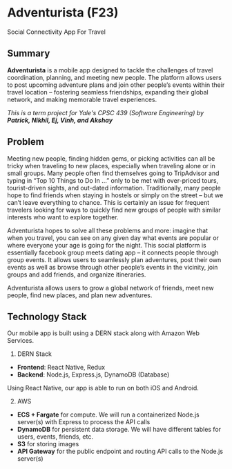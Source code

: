 # Adventurista (F23)
Social Connectivity App For Travel

## Summary
**Adventurista** is a mobile app designed to tackle the challenges of travel coordination, planning, and meeting new people. The platform allows users to post upcoming adventure plans and join other people’s events within their travel location – fostering seamless friendships, expanding their global network, and making memorable travel experiences.

_This is a term project for Yale's CPSC 439 (Software Engineering) by **Patrick, Nikhil, Ej, Vinh, and Akshay**_

## Problem

Meeting new people, finding hidden gems, or picking activities can all be tricky when traveling to new places, especially when traveling alone or in small groups. Many people often find themselves going to TripAdvisor and typing in “Top 10 Things to Do In …” only to be met with over-priced tours, tourist-driven sights, and out-dated information. Traditionally, many people hope to find friends when staying in hostels or simply on the street – but we can’t leave everything to chance. This is certainly an issue for frequent travelers looking for ways to quickly find new groups of people with similar interests who want to explore together.

Adventurista hopes to solve all these problems and more: imagine that when you travel, you can see on any given day what events are popular or where everyone your age is going for the night. This social platform is essentially facebook group meets dating app – it connects people through group events. It allows users to seamlessly plan adventures, post their own events as well as browse through other people’s events in the vicinity, join groups and add friends, and organize itineraries.

Adventurista allows users to grow a global network of friends, meet new people, find new places, and plan new adventures.

## Technology Stack
Our mobile app is built using a DERN stack along with Amazon Web Services.

1. DERN Stack
- **Frontend**: React Native, Redux
- **Backend**: Node.js, Express.js, DynamoDB (Database)

Using React Native, our app is able to run on both iOS and Android.

2. AWS
- **ECS + Fargate** for compute. We will run a containerized Node.js server(s) with Express to process the API calls
- **DynamoDB** for persistent data storage. We will have different tables for users, events, friends, etc.
- **S3** for storing images
- **API Gateway** for the public endpoint and routing API calls to the Node.js server(s)
